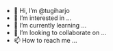 - 👋 Hi, I’m @tugiharjo
- 👀 I’m interested in ...
- 🌱 I’m currently learning ...
- 💞️ I’m looking to collaborate on ...
- 📫 How to reach me ...

<!---
tugiharjo/tugiharjo is a ✨ special ✨ repository because its `README.md` (this file) appears on your GitHub profile.
You can click the Preview link to take a look at your changes.
--->
